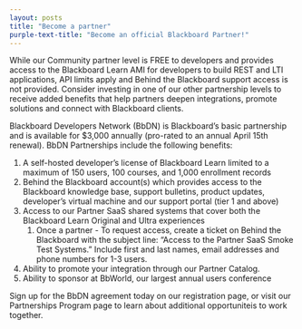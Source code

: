 ```yaml
---
layout: posts
title: "Become a partner"
purple-text-title: "Become an official Blackboard Partner!"
---
```


While our Community partner level is FREE to developers and provides access to the Blackboard Learn AMI for developers to build REST and LTI applications, API limits apply and Behind the Blackboard support access is not provided. Consider investing in one of our other partnership levels to receive added benefits that help partners deepen integrations, promote solutions and connect with Blackboard clients.

Blackboard Developers Network (BbDN) is Blackboard’s basic partnership and is available for $3,000 annually (pro-rated to an annual April 15th renewal). BbDN Partnerships include the following benefits:

1. A self-hosted developer’s license of Blackboard Learn limited to a maximum of 150 users, 100 courses, and 1,000 enrollment records
2. Behind the Blackboard account(s) which provides access to the Blackboard knowledge base, support bulletins, product updates, developer’s virtual machine and our support portal (tier 1 and above)
3. Access to our Partner SaaS shared systems that cover both the Blackboard Learn Original and Ultra experiences
    1. Once a partner - To request access, create a ticket on Behind the Blackboard with the subject line: “Access to the Partner SaaS Smoke Test Systems.” Include first and last names, email addresses and phone numbers for 1-3 users.
4. Ability to promote your integration through our Partner Catalog.
5. Ability to sponsor at BbWorld, our largest annual users conference

Sign up for the BbDN agreement today on our registration page, or visit our Partnerships Program page to learn about additional opportuniteis to work together.